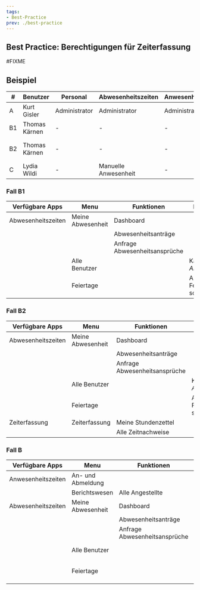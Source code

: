 ```yaml
---
tags:
- Best-Practice
prev: ./best-practice
---
```

## Best Practice: Berechtigungen für Zeiterfassung

#FIXME 

## Beispiel

| #   | Benutzer      | Personal      | Abwesenheitszeiten   | Anwesenheitszeiten | Zeiterfassung               |
| --- | ------------- | ------------- | -------------------- | ------------------ | --------------------------- |
| A   | Kurt Gisler   | Administrator | Administrator        | Administrator      | Administrator               |
| B1  | Thomas Kärnen | -             | -                    | -                  | -                           |
| B2  | Thomas Kärnen | -             | -                    | -                  | Alle Stundennachweise sehen |
| C   | Lydia Wildi   | -             | Manuelle Anwesenheit | -                  | -                           |

### Fall B1

| Verfügbare Apps    | Menu              | Funktionen                    | Bemerkungen                              |
| ------------------ | ----------------- | ----------------------------- | ---------------------------------------- |
| Abwesenheitszeiten | Meine Abwesenheit | Dashboard                     |                                          |
|                    |                   | Abwesenheitsanträge           |                                          |
|                    |                   | Anfrage Abwesenheitsansprüche |                                          |
|                    | Alle Benutzer     |                               | Kalender *Alle Abwesenheiten*            |
|                    | Feiertage         |                               | Ansicht alle Feiertage, schreibgeschützt |

### Fall B2

| Verfügbare Apps    | Menu              | Funktionen                    | Bemerkungen                              |
| ------------------ | ----------------- | ----------------------------- | ---------------------------------------- |
| Abwesenheitszeiten | Meine Abwesenheit | Dashboard                     |                                          |
|                    |                   | Abwesenheitsanträge           |                                          |
|                    |                   | Anfrage Abwesenheitsansprüche |                                          |
|                    | Alle Benutzer     |                               | Kalender *Alle Abwesenheiten*            |
|                    | Feiertage         |                               | Ansicht alle Feiertage, schreibgeschützt |
| Zeiterfassung      | Zeiterfassung     | Meine Stundenzettel           |                                          |
|                    |                   | Alle Zeitnachweise            |                                          |


### Fall B

| Verfügbare Apps    | Menu              | Funktionen                    | Bemerkungen                              |
| ------------------ | ----------------- | ----------------------------- | ---------------------------------------- |
| Anwesenheitszeiten | An- und Abmeldung |                               | Kiosk-Modus                              |
|                    | Berichtswesen     | Alle Angestellte              |                                          |
| Abwesenheitszeiten | Meine Abwesenheit | Dashboard                     |                                          |
|                    |                   | Abwesenheitsanträge           |                                          |
|                    |                   | Anfrage Abwesenheitsansprüche |                                          |
|                    | Alle Benutzer     |                               | Kalender *Alle Abwesenheiten*            |
|                    | Feiertage         |                               | Ansicht alle Feiertage, schreibgeschützt |
